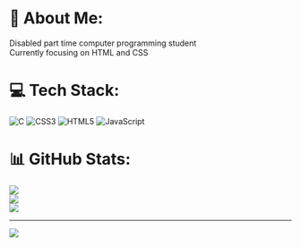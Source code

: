 # 💫 About Me:
Disabled part time computer programming student </br>
Currently focusing on HTML and CSS


# 💻 Tech Stack:
![C](https://img.shields.io/badge/c-%2300599C.svg?style=for-the-badge&logo=c&logoColor=white) ![CSS3](https://img.shields.io/badge/css3-%231572B6.svg?style=for-the-badge&logo=css3&logoColor=white) ![HTML5](https://img.shields.io/badge/html5-%23E34F26.svg?style=for-the-badge&logo=html5&logoColor=white) ![JavaScript](https://img.shields.io/badge/javascript-%23323330.svg?style=for-the-badge&logo=javascript&logoColor=%23F7DF1E)
# 📊 GitHub Stats:
![](https://github-readme-stats.vercel.app/api?username=l-dewhirst&theme=blue-green&hide_border=false&include_all_commits=false&count_private=false)<br/>
![](https://github-readme-streak-stats.herokuapp.com/?user=l-dewhirst&theme=blue-green&hide_border=false)<br/>
![](https://github-readme-stats.vercel.app/api/top-langs/?username=l-dewhirst&theme=blue-green&hide_border=false&include_all_commits=false&count_private=false&layout=compact)

---
[![](https://visitcount.itsvg.in/api?id=l-dewhirst&icon=0&color=0)](https://visitcount.itsvg.in)

<!-- Proudly created with GPRM ( https://gprm.itsvg.in ) -->
